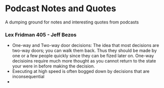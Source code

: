 # Podcast Notes and Quotes
A dumping ground for notes and interesting quotes from podcasts 

### Lex Fridman 405 - Jeff Bezos
- One-way and Two-way door decisions: The idea that most decisions are two-way doors; you can walk them back. Thus they should be made by one or a few people quickly since they can be fized later on. One-way decisioins require much more thought as you cannot return to the state your were in before making the decision.
- Executing at high speed is often bogged down by decisions that are inconsequential
- 
